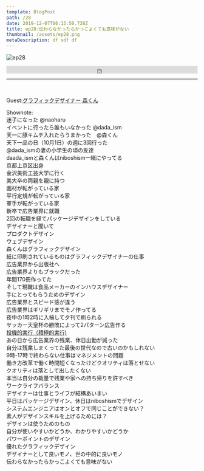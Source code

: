 ```yaml
---  
template: BlogPost  
path: /28
date: 2019-12-07T06:15:50.738Z  
title: ep28:伝わらなかったらかっこよくても意味がない
thumbnail: /assets/ep28.png
metaDescription: df sdf df  
---  
```

![ep28](/assets/ep28.png)  

<iframe width="100%" height="20" scrolling="no" frameborder="no" allow="autoplay" src="https://w.soundcloud.com/player/?url=https%3A//api.soundcloud.com/tracks/723888604&amp;color=%23ff5500&amp;inverse=false&amp;auto_play=false&amp;show_user=true"></iframe>

***
  
</br>

<p>Guest:<a href="https://www.facebook.com/yuya.mori.35" target="_blank" rel="noreferrer noopener" aria-label="グラフィックデザイナー 森くん (新しいタブで開く)">グラフィックデザイナー 森くん</a></p>
<p>Shownote:<br> 迷子になった @naoharu<br> イベントに行ったら誰もいなかった @dada_ism<br> 天一に豚キムチ入れたらうまかった　@森くん<br> 天下一品の日（10月1日）の週に3回行った<br> @dada_ismの妻の小学生の頃の友達<br> daada_ismと森くんはniboshism一緒にやってる<br> 京都上京区出身<br> 金沢美術工芸大学に行く<br> 美大卒の両親を親に持つ<br> 画材が転がっている家<br> 平行定規が転がっている家<br> 軍手が転がっている家<br> 新卒で広告業界に就職<br> 2回の転職を経てパッケージデザインをしている<br> デザイナーと聞いて<br> プロダクトデザイン<br> ウェブデザイン<br> 森くんはグラフィックデザイン<br> 紙に印刷されているものはグラフィックデザイナーの仕事<br> 広告業界から出版社へ<br> 広告業界よりもブラックだった<br> 年間170冊作ってた<br> そして現職は食品メーカーのインハウスデザイナー<br> 手にとってもらうためのデザイン<br> 広告業界とスピード感が違う<br> 広告業界はギリギリまでモノ作ってる<br> 夜中の1時2時に入稿して夕刊で刷られる<br> サッカー天皇杯の勝敗によって2パターン広告作る<br><a href="https://ja.wikipedia.org/wiki/投機的実行" target="_blank" rel="noreferrer noopener" aria-label=" 投機的実行（積極的実行) (新しいタブで開く)"> 投機的実行（積極的実行)</a><br> あの日から広告業界の残業、休日出勤が減った<br> 自分は残業しまくってた最後の世代なので古いのかもしれない<br> 9時-17時で終わらない仕事はマネジメントの問題<br> 働き方改革で働く時間短くなったけどクオリティは落とせない<br> クオリティは落として出したくない<br> 本当は自分の裁量で残業や家への持ち帰りを許すべき<br> ワークライフバランス<br> デザイナーは仕事とライフが結構あいまい<br> 平日はパッケージデザイン、休日はniboshismでデザイン<br> システムエンジニアはオンとオフで同じことができない？<br> 素人がデザインスキルを上げるためには？<br> デザインは使うためのもの<br> 自分が使いやすいかどうか、わかりやすいかどうか<br> パワーポイントのデザイン<br> 優れたグラフィックデザイン<br> デザイナーとして良いモノ、世の中的に良いモノ<br> 伝わらなかったらかっこよくても意味がない</p>
